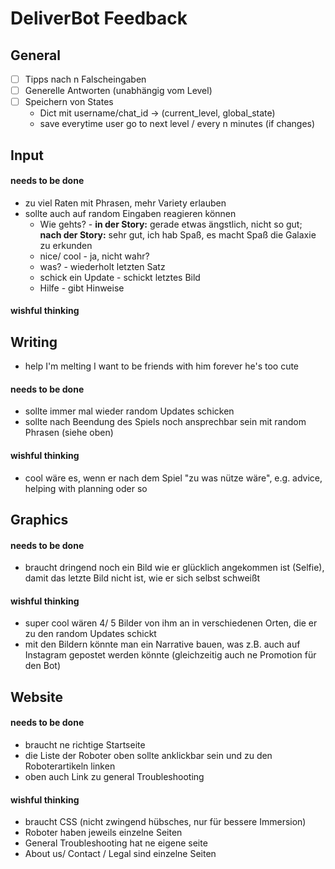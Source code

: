 # DeliverBot Feedback

## General
- [ ] Tipps nach n Falscheingaben
- [ ] Generelle Antworten (unabhängig vom Level)
- [ ] Speichern von States
  - Dict mit username/chat_id -> (current_level, global_state)
  - save everytime user go to next level / every n minutes (if changes)

## Input
#### needs to be done
+ zu viel Raten  mit Phrasen, mehr Variety erlauben
+ sollte auch auf random Eingaben reagieren können
  + Wie gehts? - **in der Story:** gerade etwas ängstlich, nicht so gut; **nach der Story:** sehr gut, ich hab Spaß, es macht Spaß die Galaxie zu erkunden
  + nice/ cool - ja, nicht wahr?
  + was? - wiederholt letzten Satz
  + schick ein Update - schickt letztes Bild
  + Hilfe - gibt Hinweise  
#### wishful thinking


## Writing
+ help I'm melting I want to be friends with him forever he's too cute
#### needs to be done
+ sollte immer mal wieder random Updates schicken
+ sollte nach Beendung des Spiels noch ansprechbar sein mit random Phrasen (siehe oben)
#### wishful thinking
+ cool wäre es, wenn er nach dem Spiel "zu was nütze wäre", e.g. advice, helping with planning oder so

## Graphics
#### needs to be done
+ braucht dringend noch ein Bild wie er glücklich angekommen ist (Selfie), damit das letzte Bild nicht ist, wie er sich selbst schweißt
#### wishful thinking
+ super cool wären 4/ 5 Bilder von ihm an in verschiedenen Orten, die er zu den random Updates schickt
+ mit den Bildern könnte man ein Narrative bauen, was z.B. auch auf Instagram gepostet werden könnte (gleichzeitig auch ne Promotion für den Bot)

## Website
#### needs to be done
+ braucht ne richtige Startseite
+ die Liste der Roboter oben sollte anklickbar sein und zu den Roboterartikeln linken
+ oben auch Link zu general Troubleshooting
#### wishful thinking
+ braucht CSS (nicht zwingend hübsches, nur für bessere Immersion)
+ Roboter haben jeweils einzelne Seiten
+ General Troubleshooting hat ne eigene seite
+ About us/ Contact / Legal sind einzelne Seiten
